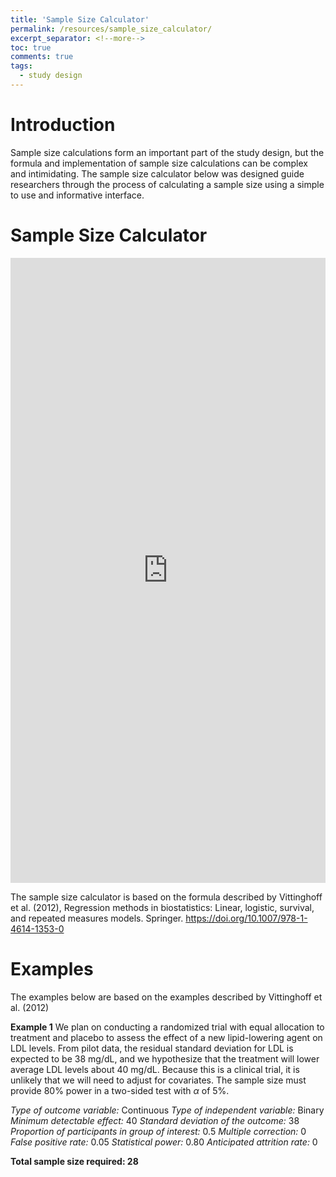 ```yaml
---
title: 'Sample Size Calculator'
permalink: /resources/sample_size_calculator/
excerpt_separator: <!--more-->
toc: true
comments: true
tags:
  - study design
---
```

<!--more-->
# Introduction 

Sample size calculations form an important part of the study design, but the formula and implementation of sample size calculations can be complex and intimidating. The sample size calculator below was designed guide researchers through the process of calculating a sample size using a simple to use and informative interface. 

# Sample Size Calculator
<iframe height="1000" width="100%" frameborder="no" src="https://kpuka.shinyapps.io/samplesize/"> </iframe>

The sample size calculator is based on the formula described by Vittinghoff et al. (2012), Regression methods in biostatistics: Linear, logistic, survival, and repeated measures models. Springer. <https://doi.org/10.1007/978-1-4614-1353-0>

# Examples 
The examples below are based on the examples described by Vittinghoff et al. (2012)

**Example 1**
We plan on conducting a randomized trial with equal allocation to treatment and placebo to assess the effect of a new lipid-lowering agent on LDL levels. From pilot data, the residual standard deviation for LDL is expected to be 38 mg/dL, and we hypothesize that the treatment will lower average LDL levels about 40 mg/dL. Because this is a clinical trial, it is unlikely that we will need to adjust for covariates. The sample size must provide 80% power in a two-sided test with $\alpha$ of 5%. 

*Type of outcome variable:* Continuous
*Type of independent variable:* Binary
*Minimum detectable effect:* 40
*Standard deviation of the outcome:* 38
*Proportion of participants in group of interest:* 0.5
*Multiple correction:* 0
*False positive rate:* 0.05
*Statistical power:* 0.80
*Anticipated attrition rate:* 0

**Total sample size required: 28**



 
